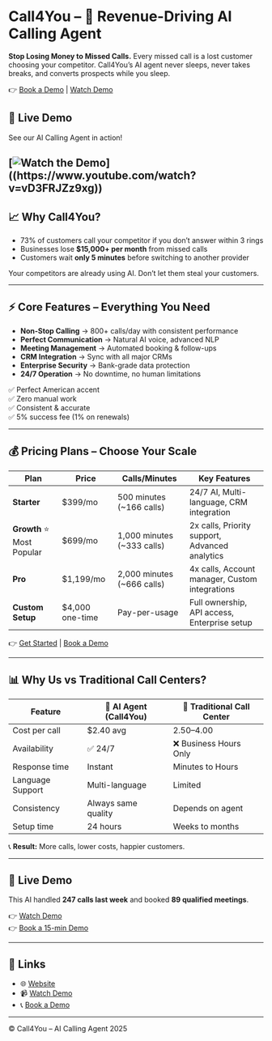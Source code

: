 # Call4You – 🚀 Revenue-Driving AI Calling Agent

**Stop Losing Money to Missed Calls.**
Every missed call is a lost customer choosing your competitor. Call4You’s AI agent never sleeps, never takes breaks, and converts prospects while you sleep.

👉 [Book a Demo](https://call4you.lovable.app) | [Watch Demo](https://call4you.lovable.app#demo)

## 🎥 Live Demo  

See our AI Calling Agent in action!  

[![Watch the Demo]([https://img.youtube.com/vi/abcd1234/0.jpg](https://i.ytimg.com/sb/vD3FRJZz9xg/storyboard3_L3/M0.jpg?sqp=-oaymwENSDfyq4qpAwVwAcABBqLzl_8DBgiw7ILFBg==&sigh=rs%24AOn4CLAkTDDARg4rV46F4EAbMsMpgJwx_Q))]((https://www.youtube.com/watch?v=vD3FRJZz9xg)) 
---

## 📈 Why Call4You?

- 73% of customers call your competitor if you don’t answer within 3 rings
- Businesses lose **$15,000+ per month** from missed calls
- Customers wait **only 5 minutes** before switching to another provider

Your competitors are already using AI. Don’t let them steal your customers.

---

## ⚡ Core Features – Everything You Need

- **Non-Stop Calling** → 800+ calls/day with consistent performance
- **Perfect Communication** → Natural AI voice, advanced NLP
- **Meeting Management** → Automated booking & follow-ups
- **CRM Integration** → Sync with all major CRMs
- **Enterprise Security** → Bank-grade data protection
- **24/7 Operation** → No downtime, no human limitations

✅ Perfect American accent  
✅ Zero manual work  
✅ Consistent & accurate  
✅ 5% success fee (1% on renewals)  

---

## 💰 Pricing Plans – Choose Your Scale

| Plan       | Price       | Calls/Minutes       | Key Features |
|------------|------------|---------------------|--------------|
| **Starter** | $399/mo    | 500 minutes (~166 calls) | 24/7 AI, Multi-language, CRM integration |
| **Growth** ⭐ Most Popular | $699/mo | 1,000 minutes (~333 calls) | 2x calls, Priority support, Advanced analytics |
| **Pro** | $1,199/mo  | 2,000 minutes (~666 calls) | 4x calls, Account manager, Custom integrations |
| **Custom Setup** | $4,000 one-time | Pay-per-usage | Full ownership, API access, Enterprise setup |

👉 [Get Started](https://call4you.lovable.app) | [Book a Demo](https://call4you.lovable.app#demo)

---

## 📊 Why Us vs Traditional Call Centers?

| Feature              | 🤖 AI Agent (Call4You) | 👥 Traditional Call Center |
|-----------------------|------------------------|-----------------------------|
| Cost per call         | $2.40 avg             | $2.50–$4.00                |
| Availability          | ✅ 24/7               | ❌ Business Hours Only      |
| Response time         | Instant               | Minutes to Hours            |
| Language Support      | Multi-language        | Limited                     |
| Consistency           | Always same quality   | Depends on agent            |
| Setup time            | 24 hours              | Weeks to months             |

📞 **Result:** More calls, lower costs, happier customers.

---

## 🎥 Live Demo

This AI handled **247 calls last week** and booked **89 qualified meetings**.

👉 [Watch Demo](https://call4you.lovable.app#demo)  
👉 [Book a 15-min Demo](https://call4you.lovable.app)

---

## 🔗 Links

- 🌐 [Website](https://call4you.lovable.app)
- 📹 [Watch Demo](https://call4you.lovable.app)
- 📞 [Book a Demo](https://call4you.lovable.app)

---

© Call4You – AI Calling Agent 2025

